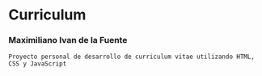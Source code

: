 # Curriculum

### Maximiliano Ivan de la Fuente


`Proyecto personal de desarrollo de curriculum vitae utilizando HTML, CSS y JavaScript`
